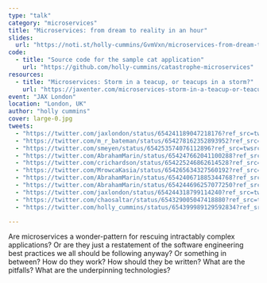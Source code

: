 ```yaml
---
type: "talk"
category: "microservices"
title: "Microservices: from dream to reality in an hour"
slides:
  url: "https://noti.st/holly-cummins/GvmVxn/microservices-from-dream-to-reality-in-an-hour"
code:
  - title: "Source code for the sample cat application"
    url: "https://github.com/holly-cummins/catastrophe-microservices"
resources:
  - title: "Microservices: Storm in a teacup, or teacups in a storm?"
    url: "https://jaxenter.com/microservices-storm-in-a-teacup-or-teacups-in-a-storm-120388.html"
event: "JAX London"
location: "London, UK"
author: "holly cummins"
cover: large-0.jpg
tweets:
  - "https://twitter.com/jaxlondon/status/654241189047218176?ref_src=twsrc%5Etfw"
  - "https://twitter.com/m_r_bateman/status/654278162352893952?ref_src=twsrc%5Etfw"
  - "https://twitter.com/smeyen/status/654253574076112896?ref_src=twsrc%5Etfw"
  - "https://twitter.com/AbrahamMarin/status/654247662041100288?ref_src=twsrc%5Etfw"
  - "https://twitter.com/crichardson/status/654225246862614528?ref_src=twsrc%5Etfw"
  - "https://twitter.com/MrowcaKasia/status/654265634327560192?ref_src=twsrc%5Etfw"
  - "https://twitter.com/AbrahamMarin/status/654240671885344768?ref_src=twsrc%5Etfw"
  - "https://twitter.com/AbrahamMarin/status/654244696257077250?ref_src=twsrc%5Etfw"
  - "https://twitter.com/jaxlondon/status/654244318799114240?ref_src=twsrc%5Etfw"
  - "https://twitter.com/chaosaltar/status/654329005047418880?ref_src=twsrc%5Etfw"
  - "https://twitter.com/holly_cummins/status/654399989129592834?ref_src=twsrc%5Etfw"

---
```

Are microservices a wonder-pattern for rescuing intractably complex applications? Or are they just a restatement of the software engineering best practices we all should be following anyway? Or something in between?
How do they work? How should they be written? What are the pitfalls? What are the underpinning technologies?